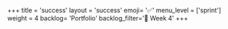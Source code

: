 +++
title = 'success'
layout = 'success'
emoji= '✅'
menu_level = ['sprint']
weight = 4
backlog= 'Portfolio'
backlog_filter='📅 Week 4'
+++
